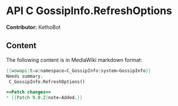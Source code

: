 # API C GossipInfo.RefreshOptions

**Contributor:** KethoBot

## Content

The following content is in MediaWiki markdown format:

```mediawiki
{{wowapi|t=a|namespace=C_GossipInfo|system=GossipInfo}}
Needs summary.
 C_GossipInfo.RefreshOptions()

==Patch changes==
* {{Patch 9.0.2|note=Added.}}
```